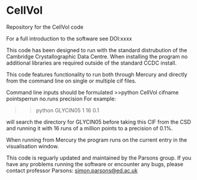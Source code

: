 # CellVol
Repository for the CellVol code

For a full introduction to the software see DOI:xxxx

This code has been designed to run with the standard distrubution of the Cambridge Crystallographic Data Centre. 
When installing the program no additional libraries are required outside of the standard CCDC install.

This code features functionality to run both through Mercury and directly from the command line on single or multiple cif files.

Command line inputs should be formulated >>python CellVol cifname pointsperrun no.runs precision
For example:
   >>python GLYCIN05 1 16 0.1

will search the directory for GLYCIN05 before taking this CIF from the CSD and running it with 16 runs of a million points to a precision of 0.1%. 

When running from Mercury the program runs on the current entry in the visualisation window.

This code is reguarly updated and maintained by the Parsons group.
If you have any problems running the software or encounter any bugs, please contact professor Parsons: simon.parsons@ed.ac.uk

